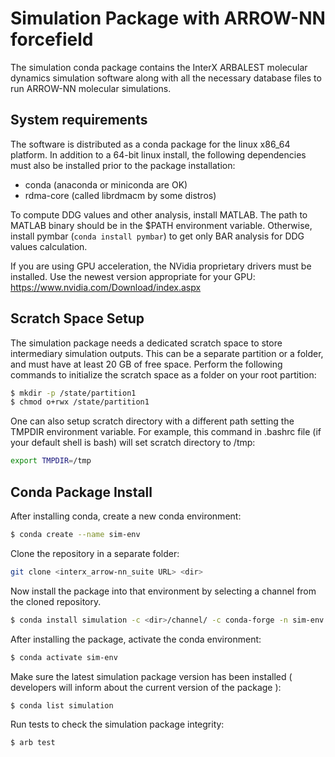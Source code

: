 # Simulation Package with ARROW-NN forcefield

The simulation conda package contains the InterX ARBALEST molecular
dynamics simulation software along with all the necessary database files
to run ARROW-NN molecular simulations.

## System requirements

The software is distributed as a conda package for the linux x86_64
platform. In addition to a 64-bit linux install, the following 
dependencies must also be installed prior to the package installation:
  * conda (anaconda or miniconda are OK)
  * rdma-core (called librdmacm by some distros)

To compute DDG values and other analysis, install MATLAB. The path to MATLAB binary should be in the $PATH environment variable. Otherwise, install pymbar (`conda install pymbar`) to get only BAR analysis for DDG values calculation.

If you are using GPU acceleration, the NVidia proprietary drivers
must be installed. Use the newest version appropriate for your GPU:
    https://www.nvidia.com/Download/index.aspx
    
## Scratch Space Setup

The simulation package needs a dedicated scratch space to store
intermediary simulation outputs. This can be a separate partition or a
folder, and must have at least 20 GB of free space. Perform the following
commands to initialize the scratch space as a folder on your root
partition:

```bash
$ mkdir -p /state/partition1
$ chmod o+rwx /state/partition1
```

One can also setup scratch directory with a different path 
setting the TMPDIR environment variable. 
For example, this command in .bashrc file (if your default shell is bash) will set scratch directory to /tmp:  

```bash
export TMPDIR=/tmp
```

## Conda Package Install ##

After installing conda, create a new conda environment:

```bash
$ conda create --name sim-env
```

Clone the repository in a separate folder:

```bash
git clone <interx_arrow-nn_suite URL> <dir>
```

Now install the package into that environment by selecting a channel from the cloned repository.

```bash
$ conda install simulation -c <dir>/channel/ -c conda-forge -n sim-env
```

After installing the package, activate the conda environment:

```bash
$ conda activate sim-env
```

Make sure the latest simulation package version has been installed 
( developers will inform about the current version of the package ): 
 
```bash
$ conda list simulation
```

Run tests to check the simulation package integrity:

```bash
$ arb test 
```
